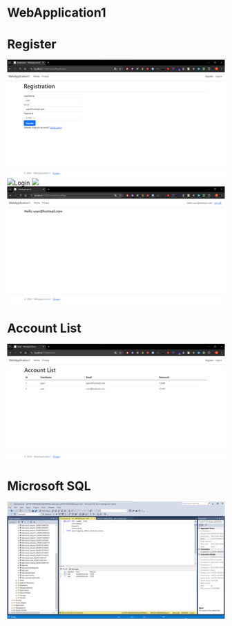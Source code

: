 # WebApplication1

# Register
<img src="images/register.png">
<img src="images/register_successfull.png>

# Login
<img src="images/userfriendlyWarning.png">
<img src="images/successfullLogin.png">

# Account List
<img src="images/AccountList.png">

# Microsoft SQL 
<img src="images/dataBase.png">

